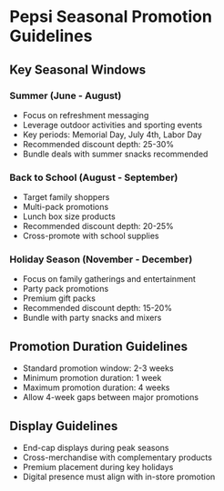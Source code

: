 # Pepsi Seasonal Promotion Guidelines

## Key Seasonal Windows

### Summer (June - August)
- Focus on refreshment messaging
- Leverage outdoor activities and sporting events
- Key periods: Memorial Day, July 4th, Labor Day
- Recommended discount depth: 25-30%
- Bundle deals with summer snacks recommended

### Back to School (August - September)
- Target family shoppers
- Multi-pack promotions
- Lunch box size products
- Recommended discount depth: 20-25%
- Cross-promote with school supplies

### Holiday Season (November - December)
- Focus on family gatherings and entertainment
- Party pack promotions
- Premium gift packs
- Recommended discount depth: 15-20%
- Bundle with party snacks and mixers

## Promotion Duration Guidelines
- Standard promotion window: 2-3 weeks
- Minimum promotion duration: 1 week
- Maximum promotion duration: 4 weeks
- Allow 4-week gaps between major promotions

## Display Guidelines
- End-cap displays during peak seasons
- Cross-merchandise with complementary products
- Premium placement during key holidays
- Digital presence must align with in-store promotion
